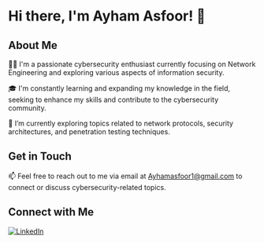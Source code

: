 # Hi there, I'm Ayham Asfoor! 👋

## About Me

👨‍💻 I'm a passionate cybersecurity enthusiast currently focusing on Network Engineering and exploring various aspects of information security.

🎓 I'm constantly learning and expanding my knowledge in the field, seeking to enhance my skills and contribute to the cybersecurity community.

🌱 I’m currently exploring topics related to network protocols, security architectures, and penetration testing techniques.

## Get in Touch

📫 Feel free to reach out to me via email at [Ayhamasfoor1@gmail.com](mailto:Ayhamasfoor1@gmail.com) to connect or discuss cybersecurity-related topics.

## Connect with Me

[![LinkedIn](https://img.shields.io/badge/LinkedIn-Ayham%20Asfoor-blue)](https://www.linkedin.com/in/ayham-asfoor-949630256/)
